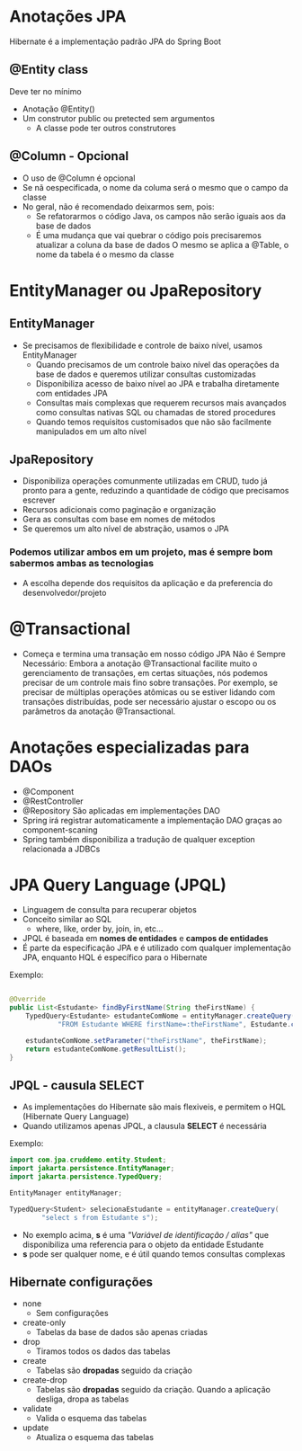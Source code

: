 # Anotações JPA

Hibernate é a implementação padrão JPA do Spring Boot

## @Entity class

Deve ter no mínimo

- Anotação @Entity()
- Um construtor public ou pretected sem argumentos
    - A classe pode ter outros construtores

## @Column - Opcional

- O uso de @Column é opcional
- Se nã oespecificada, o nome da columa será o mesmo que o campo da classe
- No geral, não é recomendado deixarmos sem, pois:
    - Se refatorarmos o código Java, os campos não serão iguais aos da base de dados
    - É uma mudança que vai quebrar o código pois precisaremos atualizar a coluna da base de dados
      O mesmo se aplica a @Table, o nome da tabela é o mesmo da classe

# EntityManager ou JpaRepository

## EntityManager

- Se precisamos de flexibilidade e controle de baixo nível, usamos EntityManager
    - Quando precisamos de um controle baixo nível das operações da base de dados e queremos utilizar consultas
      customizadas
    - Disponibiliza acesso de baixo nível ao JPA e trabalha diretamente com entidades JPA
    - Consultas mais complexas que requerem recursos mais avançados como consultas nativas SQL ou chamadas de stored
      procedures
    - Quando temos requisitos customisados que não são facilmente manipulados em um alto nível

## JpaRepository

- Disponibiliza operações comunmente utilizadas em CRUD, tudo já pronto para a gente, reduzindo a quantidade de código
  que precisamos escrever
- Recursos adicionais como paginação e organização
- Gera as consultas com base em nomes de métodos
- Se queremos um alto nível de abstração, usamos o JPA

### Podemos utilizar ambos em um projeto, mas é sempre bom sabermos ambas as tecnologias

- A escolha depende dos requisitos da aplicação e da preferencia do desenvolvedor/projeto

# @Transactional

- Começa e termina uma transação em nosso código JPA
  Não é Sempre Necessário: Embora a anotação @Transactional facilite muito o gerenciamento de transações, em certas
  situações, nós podemos precisar de um controle mais fino sobre transações. Por exemplo, se precisar de múltiplas
  operações atômicas ou se estiver lidando com transações distribuídas, pode ser necessário ajustar o escopo ou os
  parâmetros da anotação @Transactional.

# Anotações especializadas para DAOs

- @Component
- @RestController
- @Repository
  São aplicadas em implementações DAO
- Spring irá registrar automaticamente a implementação DAO graças ao component-scaning
- Spring também disponibiliza a tradução de qualquer exception relacionada a JDBCs

# JPA Query Language (JPQL)

- Linguagem de consulta para recuperar objetos
- Conceito similar ao SQL
    - where, like, order by, join, in, etc...
- JPQL é baseada em **nomes de entidades** e **campos de entidades**
- É parte da especificação JPA e é utilizado com qualquer implementação JPA, enquanto HQL é específico para o Hibernate

Exemplo:

```java

@Override
public List<Estudante> findByFirstName(String theFirstName) {
    TypedQuery<Estudante> estudanteComNome = entityManager.createQuery(
            "FROM Estudante WHERE firstName=:theFirstName", Estudante.class);

    estudanteComNome.setParameter("theFirstName", theFirstName);
    return estudanteComNome.getResultList();
}

```

## JPQL - causula SELECT
- As implementações do Hibernate são mais flexiveis, e permitem o HQL (Hibernate Query Language)
- Quando utilizamos apenas JPQL, a clausula **SELECT** é necessária

Exemplo:

```java
import com.jpa.cruddemo.entity.Student;
import jakarta.persistence.EntityManager;
import jakarta.persistence.TypedQuery;

EntityManager entityManager;

TypedQuery<Student> selecionaEstudante = entityManager.createQuery(
        "select s from Estudante s");
```
- No exemplo acima, **s** é uma _"Variável de identificação / alias"_ que disponibiliza uma referencia para o objeto da entidade Estudante
- **s** pode ser qualquer nome, e é útil quando temos consultas complexas


## Hibernate configurações
* none
  * Sem configurações
* create-only
  * Tabelas da base de dados são apenas criadas
* drop
  * Tiramos todos os dados das tabelas
* create
  * Tabelas são **dropadas** seguido da criação
* create-drop
  * Tabelas são **dropadas** seguido da criação. Quando a aplicação desliga, dropa as tabelas
* validate
  * Valida o esquema das tabelas
* update
  * Atualiza o esquema das tabelas
